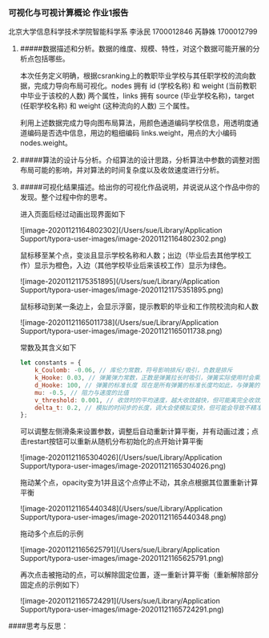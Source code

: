 ### 可视化与可视计算概论 作业1报告

北京大学信息科学技术学院智能科学系 李泳民 1700012846 芮静姝 1700012799

1. #####数据描述和分析。数据的维度、规模、特性，对这个数据可能开展的分析点包括哪些。

   本次任务定义明确，根据csranking上的教职毕业学校与其任职学校的流向数据，完成力导向布局可视化。nodes 拥有 id (学校名称) 和 weight (当前教职中毕业于该校的人数) 两个属性，links 拥有 source (毕业学校名称)，target (任职学校名称) 和 weight (这种流向的人数) 三个属性。

   利用上述数据完成力导向图布局算法，用颜色通道编码学校信息，用透明度通道编码是否选中信息，用边的粗细编码 links.weight，用点的大小编码 nodes.weight。

2. #####算法的设计与分析。介绍算法的设计思路，分析算法中参数的调整对图布局可能的影响，并对算法的时间复杂度以及收敛速度进行分析。

   

3. #####可视化结果描述。给出你的可视化作品说明，并说说从这个作品中你的发现。整个过程中你的思考。

   进入页面后经过动画出现界面如下

   ![image-20201121164802302](/Users/sue/Library/Application Support/typora-user-images/image-20201121164802302.png)

   鼠标移至某个点，变淡且显示学校名称和人数；出边（毕业后去其他学校工作）显示为橙色，入边（其他学校毕业后来该校工作）显示为绿色。

   ![image-20201121175351895](/Users/sue/Library/Application Support/typora-user-images/image-20201121175351895.png)

   鼠标移动到某一条边上，会显示浮窗，提示教职的毕业和工作院校流向和人数

   ![image-20201121165011738](/Users/sue/Library/Application Support/typora-user-images/image-20201121165011738.png)

   常数及其含义如下

   ```javascript
   let constants = {
       k_Coulomb: -0.06, // 库伦力常数，符号影响排斥/吸引，负数是排斥
       k_Hooke: 0.03, // 弹簧弹力常数，正数是弹簧拉长时吸引，弹簧实际使用时会乘上学校间共享的人数
       d_Hooke: 100, // 弹簧的标准长度 现在是所有弹簧的标准长度均如此，与弹簧的强度等等无关
       mu: -0.5, // 阻力与速度的比值
       v_threshold: 0.001, // 收敛时的平均速度，越大收敛越快，但可能离完全收敛越远。
       delta_t: 0.2, // 模拟的时间步的长度，调大会使模拟变快，但可能会导致不精准
   };
   ```

   可以调整左侧滑条来设置参数，调整后自动重新计算平衡，并有动画过渡；点击restart按钮可以重新从随机分布初始化的点开始计算平衡

   ![image-20201121165304026](/Users/sue/Library/Application Support/typora-user-images/image-20201121165304026.png)

   拖动某个点，opacity变为1并且这个点停止不动，其余点根据其位置重新计算平衡

   ![image-20201121165440348](/Users/sue/Library/Application Support/typora-user-images/image-20201121165440348.png)

   拖动多个点后的示例

   ![image-20201121165625791](/Users/sue/Library/Application Support/typora-user-images/image-20201121165625791.png)

   再次点击被拖动的点，可以解除固定位置，逐一重新计算平衡（重新解除部分固定点的示例如下）

   ![image-20201121165724291](/Users/sue/Library/Application Support/typora-user-images/image-20201121165724291.png)


####思考与反思：


